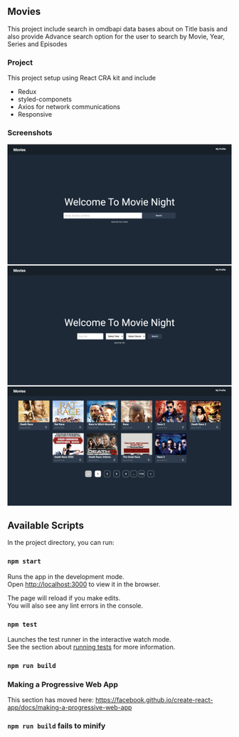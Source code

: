 ## Movies
  This project include search in omdbapi data bases about on Title basis and also provide Advance search option for
  the user to search by Movie, Year, Series and Episodes

### Project 
  This project setup using React CRA kit and include 
  - Redux
  - styled-componets
  - Axios for network communications
  - Responsive

### Screenshots
![Home](/public/home.png)
![Advance Search](/public/advance-search.png)
![Search Result](/public/search-result.png)

## Available Scripts
  In the project directory, you can run:

### `npm start`

Runs the app in the development mode.<br />
Open [http://localhost:3000](http://localhost:3000) to view it in the browser.

The page will reload if you make edits.<br />
You will also see any lint errors in the console.

### `npm test`

Launches the test runner in the interactive watch mode.<br />
See the section about [running tests](https://facebook.github.io/create-react-app/docs/running-tests) for more information.

### `npm run build`

### Making a Progressive Web App

This section has moved here: https://facebook.github.io/create-react-app/docs/making-a-progressive-web-app

### `npm run build` fails to minify
